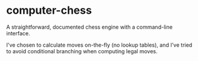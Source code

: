 # computer-chess

A straightforward, documented chess engine with a command-line interface.

I've chosen to calculate moves on-the-fly (no lookup tables), and I've tried to avoid conditional branching when computing legal moves.